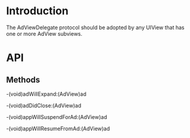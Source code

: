 # Introduction #

The AdViewDelegate protocol should be adopted by any UIView that has one or more AdView subviews.


# API #

## Methods ##

-(void)adWillExpand:(AdView)ad


-(void)adDidClose:(AdView)ad


-(void)appWillSuspendForAd:(AdView)ad


-(void)appWillResumeFromAd:(AdView)ad


